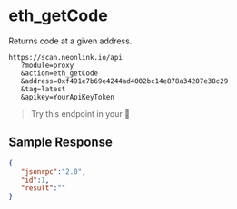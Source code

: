 # eth_getCode

Returns code at a given address.

```
https://scan.neonlink.io/api
   ?module=proxy
   &action=eth_getCode
   &address=0xf491e7b69e4244ad4002bc14e878a34207e38c29
   &tag=latest
   &apikey=YourApiKeyToken
```

> Try this endpoint in your 🔗
​
## Sample Response

```json
{
   "jsonrpc":"2.0",
   "id":1,
   "result":""
}
```
